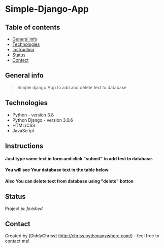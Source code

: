 # Simple-Django-App

## Table of contents
* [General info](#general-info)
* [Technologies](#technologies)
* [Instruction](#Instructions)
* [Status](#status)
* [Contact](#contact)

## General info
>Simple django App to add and delete text to database

## Technologies
* Python - version 3.8
* Python Django - version 3.0.6
* HTML/CSS 
* JavaScript 

## Instructions
#### Just type some text in form and click "submit" to add test to database.
#### You will see Your database text in the table below
#### Also You can delete text from database using  "delete" botton

## Status
Project is: _finished_

## Contact
Created by [DiddyChriss] (http://chriss.pythonanywhere.com/) - feel free to contact me!
